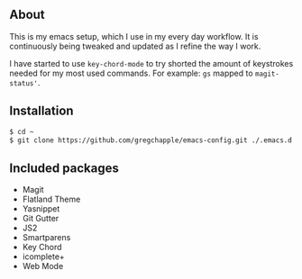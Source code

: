 ## About

This is my emacs setup, which I use in my every day workflow. It is continuously being tweaked and updated as I refine the way I work.

I have started to use `key-chord-mode` to try shorted the amount of keystrokes needed for my most used commands. For example: `gs` mapped to `magit-status'`.

## Installation

``` bash
$ cd ~
$ git clone https://github.com/gregchapple/emacs-config.git ./.emacs.d
```

## Included packages

- Magit
- Flatland Theme
- Yasnippet
- Git Gutter
- JS2
- Smartparens
- Key Chord
- icomplete+
- Web Mode
